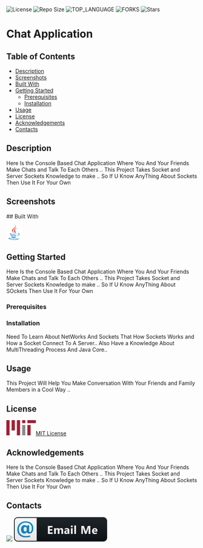 ![License](https://img.shields.io/github/license/Deepak2250/ChatApp.svg?style=for-the-badge) ![Repo Size](https://img.shields.io/github/languages/code-size/Deepak2250/ChatApp.svg?style=for-the-badge) ![TOP_LANGUAGE](https://img.shields.io/github/languages/top/Deepak2250/ChatApp.svg?style=for-the-badge) ![FORKS](https://img.shields.io/github/forks/Deepak2250/ChatApp.svg?style=for-the-badge&social) ![Stars](https://img.shields.io/github/stars/Deepak2250/ChatApp.svg?style=for-the-badge)
    
# Chat Application

## Table of Contents

- [Description](#description)
- [Screenshots](#screenshots)
- [Built With](#built-with)
- [Getting Started](#getting-started)
  - [Prerequisites](#prerequisites)
  - [Installation](#installation)
- [Usage](#usage)
- [License](#license)
- [Acknowledgements](#acknowledgements)
- [Contacts](#contacts)

## Description

Here Is the Console Based Chat Application Where You And Your Friends Make Chats and Talk To Each Others .. This Project Takes Socket and Server Sockets Knowledge to make .. So If U Know AnyThing About Sockets Then Use It For Your Own

## Screenshots

<img src="" />## Built With

<a href="https://docs.oracle.com/javase/tutorial/index.html"><img src="https://raw.githubusercontent.com/devicons/devicon/master/icons/java/java-original.svg" height="40px" width="40px" /></a>

## Getting Started

Here Is the Console Based Chat Application Where You And Your Friends Make Chats and Talk To Each Others .. This Project Takes Socket and Server Sockets Knowledge to make .. So If U Know AnyThing About SOckets Then Use It For Your Own

### Prerequisites



### Installation

Need To Learn About NetWorks And Sockets That How Sockets Works and How a Socket Connect To A Server.. Also Have a Knowledge About MultiThreading Process And Java Core..

## Usage

This Project Will Help You Make Conversation With Your Friends and Family Members in a Cool Way ..


## License

<a href="https://choosealicense.com/licenses/mit/"><img src="https://raw.githubusercontent.com/johnturner4004/readme-generator/master/src/components/assets/images/mit.svg" height=40 />MIT License</a>

## Acknowledgements

Here Is the Console Based Chat Application Where You And Your Friends Make Chats and Talk To Each Others .. This Project Takes Socket and Server Sockets Knowledge to make .. So If U Know AnyThing About Sockets Then Use It For Your Own

## Contacts

<a href="https://www.linkedin.com/in/"><img src="https://img.shields.io/badge/LinkedIn-0077B5?style=for-the-badge&logo=linkedin&logoColor=white" /></a>  <a href="mailto:jeenad36@gmail.com"><img src=https://raw.githubusercontent.com/johnturner4004/readme-generator/master/src/components/assets/images/email_me_button_icon_151852.svg /></a>
